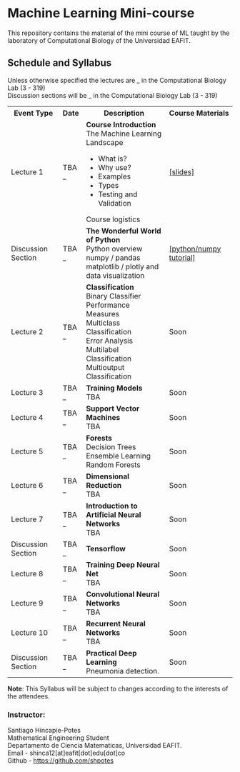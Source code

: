 # Machine Learning Mini-course
This repository contains the material of the mini course of ML taught by the
laboratory of Computational Biology of the Universidad EAFIT.

## Schedule and Syllabus
Unless otherwise specified the lectures are _ in the Computational Biology Lab (3 - 319) <br>
Discussion sections will be _ in the Computational Biology Lab (3 - 319)

<table class="table">
  <tbody><tr class="active">
      <th>Event Type</th><th>Date</th><th>Description</th><th>Course Materials</th>
    </tr>
    <tr>
      <td>Lecture 1</td>
      <td>TBA <br> _ </td>
      <td>
	<b>Course Introduction</b> <br>
	The Machine Learning Landscape <br>
	<ul>
	  <li>What is?</li>
	  <li>Why use?</li>
	  <li>Examples</li>
	  <li>Types</li>
	  <li>Testing and Validation</li>
	</ul>
	Course logistics
      </td>
      <td>
	<a href="soon">[slides]</a>
      </td>
    </tr>
    <tr>
      <td>Discussion Section</td>
      <td> TBA <br> _ </td>
      <td>
	<b>The Wonderful World of Python</b> <br>
	Python overview<br>
	numpy / pandas <br>
	matplotlib / plotly and data visualization
      </td>
      <td>
	<a href="https://github.com/shpotes/Curso-python">[python/numpy tutorial]</a>
      </td>
    </tr>
    <tr>
      <td>Lecture 2</td>
      <td>TBA <br> _</td>
      <td>
	<b>Classification</b> <br>
	Binary Classifier<br>
	Performance Measures<br>
	Multiclass Classification<br>
	Error Analysis<br>
	Multilabel Classification<br>
	Multioutput Classification
      </td><td>
	Soon
      </td>
    </tr>
    <tr>
      <td>Lecture 3</td>
      <td>TBA <br> _</td>
      <td>
	<b>Training Models</b> <br>
	TBA
      </td><td>
	Soon
      </td>
    </tr>
    <tr>
      <td>Lecture 4</td>
      <td>TBA <br> _</td>
      <td>
	<b>Support Vector Machines</b> <br>
	TBA
      </td>
      <td>
	Soon
      </td>
    </tr>
    <tr>
      <td>Lecture 5</td>
      <td>TBA <br> _</td>
      <td>
	<b>Forests</b> <br>
	Decision Trees <br>
	Ensemble Learning <br>
	Random Forests
      </td>
      <td>
	Soon
      </td>
    </tr>
    <tr>
      <td>Lecture 6</td>
      <td>TBA <br> _</td>
      <td>
	<b>Dimensional Reduction</b> <br>
	TBA
      </td>
      <td>
	Soon
      </td>
    </tr>
    <tr>
      <td>Lecture 7</td>
      <td> TBA <br> _ </td>
      <td>
	<b>Introduction to Artificial Neural Networks</b> <br>
	TBA
      </td>
      <td>
	Soon
      </td>
    </tr>
    <tr>
      <td>Discussion Section</td>
      <td> TBA <br> _ </td>
      <td>
	<b>Tensorflow</b>
      </td>
      <td>
	Soon
      </td>
    </tr>
    <tr>
    </tr><tr>
      <td>Lecture 8</td>
      <td> TBA <br> _ </td>
      <td>
	<b>Training Deep Neural Net</b> <br>
	TBA
      </td>
      <td>
	Soon
      </td>
    </tr>
    <tr>
      <td>Lecture 9</td>
      <td> TBA <br> _ </td>
      <td>
	<b>Convolutional Neural Networks</b> <br>
	TBA
      </td>
      <td>
	Soon
      </td>
    </tr>
    <tr>
      <td>Lecture 10</td>
      <td> TBA <br> _ </td>
      <td>
	<b>Recurrent Neural Networks</b> <br>
	TBA
      </td>
      <td>
	Soon
      </td>
    </tr>
    <tr>
      <td>Discussion Section</td>
      <td> TBA <br> _ </td>
      <td>
	<b>Practical Deep Learning</b> <br>
	Pneumonia detection.
      </td>
      <td>
	Soon
      </td>
    </tr>
</tbody></table>

**Note**: This Syllabus will be subject to changes according to the interests of the attendees.

### Instructor:
Santiago Hincapie-Potes<br>
Mathematical Engineering Student<br>
Departamento de Ciencia Matematicas, Universidad EAFIT.<br>
Email - shinca12[at]eafit[dot]edu[dot]co<br>
Github - https://github.com/shpotes
